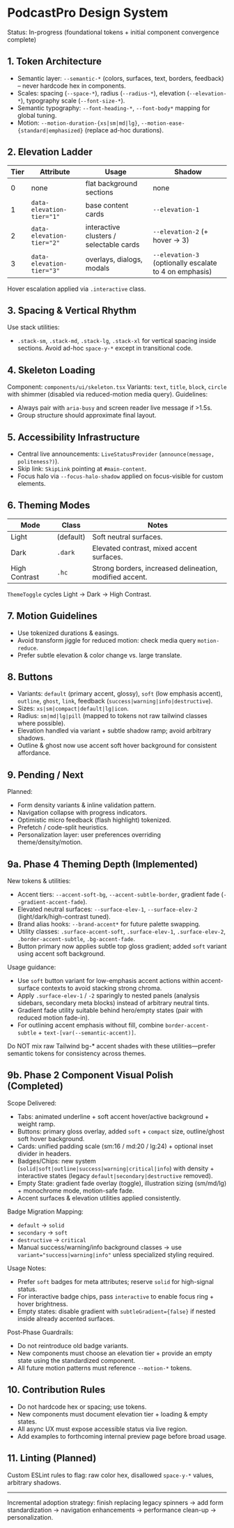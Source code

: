 # PodcastPro Design System

Status: In-progress (foundational tokens + initial component convergence complete)

## 1. Token Architecture
- Semantic layer: `--semantic-*` (colors, surfaces, text, borders, feedback) – never hardcode hex in components.
- Scales: spacing (`--space-*`), radius (`--radius-*`), elevation (`--elevation-*`), typography scale (`--font-size-*`).
- Semantic typography: `--font-heading-*`, `--font-body*` mapping for global tuning.
- Motion: `--motion-duration-{xs|sm|md|lg}`, `--motion-ease-{standard|emphasized}` (replace ad-hoc durations).

## 2. Elevation Ladder
Tier | Attribute | Usage | Shadow
---- | --------- | ----- | ------
0 | none | flat background sections | none
1 | `data-elevation-tier="1"` | base content cards | `--elevation-1`
2 | `data-elevation-tier="2"` | interactive clusters / selectable cards | `--elevation-2` (+ hover → 3)
3 | `data-elevation-tier="3"` | overlays, dialogs, modals | `--elevation-3` (optionally escalate to 4 on emphasis)

Hover escalation applied via `.interactive` class.

## 3. Spacing & Vertical Rhythm
Use stack utilities:
- `.stack-sm`, `.stack-md`, `.stack-lg`, `.stack-xl` for vertical spacing inside sections.
Avoid ad-hoc `space-y-*` except in transitional code.

## 4. Skeleton Loading
Component: `components/ui/skeleton.tsx`
Variants: `text`, `title`, `block`, `circle` with shimmer (disabled via reduced-motion media query).
Guidelines:
- Always pair with `aria-busy` and screen reader live message if >1.5s.
- Group structure should approximate final layout.

## 5. Accessibility Infrastructure
- Central live announcements: `LiveStatusProvider` (`announce(message, politeness?)`).
- Skip link: `SkipLink` pointing at `#main-content`.
- Focus halo via `--focus-halo-shadow` applied on focus-visible for custom elements.

## 6. Theming Modes
Mode | Class | Notes
---- | ----- | -----
Light | (default) | Soft neutral surfaces.
Dark | `.dark` | Elevated contrast, mixed accent surfaces.
High Contrast | `.hc` | Strong borders, increased delineation, modified accent.

`ThemeToggle` cycles Light → Dark → High Contrast.

## 7. Motion Guidelines
- Use tokenized durations & easings.
- Avoid transform jiggle for reduced motion: check media query `motion-reduce`.
- Prefer subtle elevation & color change vs. large translate.

## 8. Buttons
- Variants: `default` (primary accent, glossy), `soft` (low emphasis accent), `outline`, `ghost`, `link`, feedback (`success|warning|info|destructive`).
- Sizes: `xs|sm|compact|default|lg|icon`.
- Radius: `sm|md|lg|pill` (mapped to tokens not raw tailwind classes where possible).
- Elevation handled via variant + subtle shadow ramp; avoid arbitrary shadows.
- Outline & ghost now use accent soft hover background for consistent affordance.

## 9. Pending / Next
Planned:
- Form density variants & inline validation pattern.
- Navigation collapse with progress indicators.
- Optimistic micro feedback (flash highlight) tokenized.
- Prefetch / code-split heuristics.
- Personalization layer: user preferences overriding theme/density/motion.

## 9a. Phase 4 Theming Depth (Implemented)
New tokens & utilities:
- Accent tiers: `--accent-soft-bg`, `--accent-subtle-border`, gradient fade (`--gradient-accent-fade`).
- Elevated neutral surfaces: `--surface-elev-1`, `--surface-elev-2` (light/dark/high-contrast tuned).
- Brand alias hooks: `--brand-accent*` for future palette swapping.
- Utility classes: `.surface-accent-soft`, `.surface-elev-1`, `.surface-elev-2`, `.border-accent-subtle`, `.bg-accent-fade`.
- Button primary now applies subtle top gloss gradient; added `soft` variant using accent soft background.

Usage guidance:
- Use `soft` button variant for low-emphasis accent actions within accent-surface contexts to avoid stacking strong chroma.
- Apply `.surface-elev-1` / `-2` sparingly to nested panels (analysis sidebars, secondary meta blocks) instead of arbitrary neutral tints.
- Gradient fade utility suitable behind hero/empty states (pair with reduced motion fade-in).
- For outlining accent emphasis without fill, combine `border-accent-subtle` + `text-[var(--semantic-accent)]`.

Do NOT mix raw Tailwind bg-* accent shades with these utilities—prefer semantic tokens for consistency across themes.

## 9b. Phase 2 Component Visual Polish (Completed)
Scope Delivered:
- Tabs: animated underline + soft accent hover/active background + weight ramp.
- Buttons: primary gloss overlay, added `soft` + `compact` size, outline/ghost soft hover background.
- Cards: unified padding scale (sm:16 / md:20 / lg:24) + optional inset divider in headers.
- Badges/Chips: new system (`solid|soft|outline|success|warning|critical|info`) with density + interactive states (legacy `default|secondary|destructive` removed).
- Empty State: gradient fade overlay (toggle), illustration sizing (sm/md/lg) + monochrome mode, motion-safe fade.
- Accent surfaces & elevation utilities applied consistently.

Badge Migration Mapping:
- `default` → `solid`
- `secondary` → `soft`
- `destructive` → `critical`
- Manual success/warning/info background classes → use `variant="success|warning|info"` unless specialized styling required.

Usage Notes:
- Prefer `soft` badges for meta attributes; reserve `solid` for high-signal status.
- For interactive badge chips, pass `interactive` to enable focus ring + hover brightness.
- Empty states: disable gradient with `subtleGradient={false}` if nested inside already accented surfaces.

Post-Phase Guardrails:
- Do not reintroduce old badge variants.
- New components must choose an elevation tier + provide an empty state using the standardized component.
- All future motion patterns must reference `--motion-*` tokens.

## 10. Contribution Rules
- Do not hardcode hex or spacing; use tokens.
- New components must document elevation tier + loading & empty states.
- All async UX must expose accessible status via live region.
- Add examples to forthcoming internal preview page before broad usage.

## 11. Linting (Planned)
Custom ESLint rules to flag: raw color hex, disallowed `space-y-*` values, arbitrary shadows.

---
Incremental adoption strategy: finish replacing legacy spinners → add form standardization → navigation enhancements → performance clean-up → personalization.
